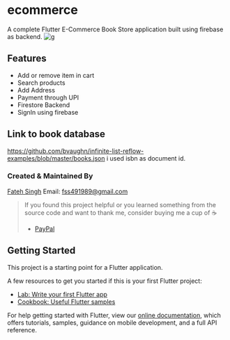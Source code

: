 # ecommerce
A complete Flutter E-Commerce Book Store application built using firebase as backend.
![g](https://user-images.githubusercontent.com/16588377/77118745-f815ca80-6a5a-11ea-9aba-94ab4153c388.png)

## Features 
 * Add or remove item in cart
 * Search products
 * Add Address
 * Payment through UPI
 * Firestore Backend
 * SignIn using firebase
 
 
 ## Link to book database
 https://github.com/bvaughn/infinite-list-reflow-examples/blob/master/books.json
 i used isbn as document id.
 
 
### Created & Maintained By

[Fateh Singh](https://github.com/fateh491989) 
Email: fss491989@gmail.com
> If you found this project helpful or you learned something from the source code and want to thank me, consider buying me a cup of :coffee:
>
> - [PayPal](https://www.paypal.me/singhfateh/)

## Getting Started

This project is a starting point for a Flutter application.

A few resources to get you started if this is your first Flutter project:

- [Lab: Write your first Flutter app](https://flutter.dev/docs/get-started/codelab)
- [Cookbook: Useful Flutter samples](https://flutter.dev/docs/cookbook)

For help getting started with Flutter, view our
[online documentation](https://flutter.dev/docs), which offers tutorials,
samples, guidance on mobile development, and a full API reference.
